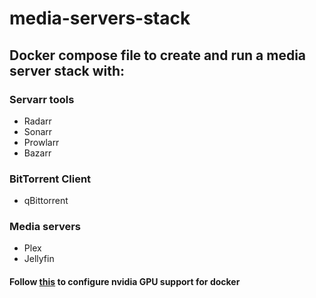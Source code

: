 # media-servers-stack

## Docker compose file to create and run a media server stack with:

### Servarr tools
- Radarr
- Sonarr
- Prowlarr
- Bazarr

### BitTorrent Client
- qBittorrent

### Media servers
- Plex
- Jellyfin

#### Follow [this](https://docs.nvidia.com/datacenter/cloud-native/container-toolkit/install-guide.html#docker) to configure nvidia GPU support for docker
